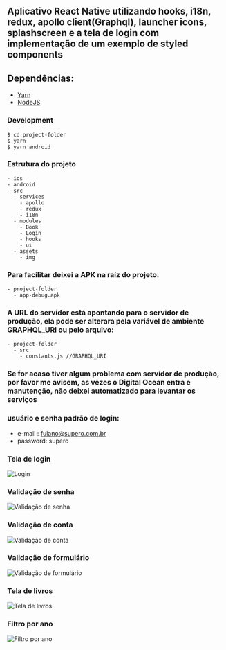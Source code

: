 
## Aplicativo React Native utilizando hooks, i18n, redux, apollo client(Graphql), launcher icons, splashscreen e a tela de login com implementação de um exemplo de styled components

## Dependências:

- [Yarn](https://yarnpkg.com/pt-BR/)
- [NodeJS](https://nodejs.org/en/)

### Development 
```
$ cd project-folder
$ yarn
$ yarn android
```

### Estrutura do projeto

```
- ios
- android
- src
  - services
    - apollo
    - redux
    - i18n
  - modules
    - Book
    - Login
    - hooks
    - ui
  - assets
    - img

```

### Para facilitar deixei a APK na raíz do projeto:
```
- project-folder
  - app-debug.apk
```

### A URL do servidor está apontando para o servidor de produção, ela pode ser alterara pela variável de ambiente GRAPHQL_URI ou pelo arquivo:

```
- project-folder
  - src
    - constants.js //GRAPHQL_URI
```

### Se for acaso tiver algum problema com servidor de produção, por favor me avisem, as vezes o Digital Ocean entra e manutenção, não deixei automatizado para levantar os serviços

### usuário e senha padrão de login:
  - e-mail : fulano@supero.com.br
  - password: supero

### Tela de login
![Login](https://raw.githubusercontent.com/vmontanheiro/supero-challenge-mobile/master/src/assets/img/login.png)

### Validação de senha
![Validação de senha](https://raw.githubusercontent.com/vmontanheiro/supero-challenge-mobile/master/src/assets/img/invalid_password.png)

### Validação de conta
![Validação de conta](https://raw.githubusercontent.com/vmontanheiro/supero-challenge-mobile/master/src/assets/img/account_not_found.png)

### Validação de formulário
![Validação de formulário](https://raw.githubusercontent.com/vmontanheiro/supero-challenge-mobile/master/src/assets/img/login_without_password_input.png)

### Tela de livros
![Tela de livros](https://raw.githubusercontent.com/vmontanheiro/supero-challenge-mobile/master/src/assets/img/books.png)

### Filtro por ano
![Filtro por ano](https://raw.githubusercontent.com/vmontanheiro/supero-challenge-mobile/master/src/assets/img/datepicker.png)

